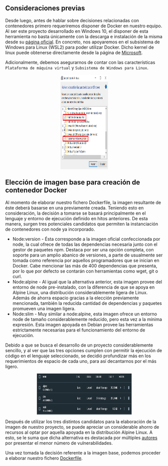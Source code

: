 ## Consideraciones previas
Desde luego, antes de hablar sobre decisiones relacionadas con contenedores primero requeriremos disponer de Docker en nuestro equipo. Al ser este proyecto desarrollado en Windows 10, el disponer de esta herramienta no basta únicamente con la descarga e instalación de la misma desde su [página oficial](https://www.docker.com/). En concreto, nos apoyaremos en el subsistema de Windows para Linux (WSL2) para poder utilizar Docker. Dicho kernel de linux puede obtenerse directamente desde la página de [Microsoft](https://learn.microsoft.com/en-us/windows/wsl/install-manual#step-4---download-the-linux-kernel-update-package).

Adicionalmente, debemos asegurarnos de contar con las características `Plataforma de máquina virtual` y `Subsistema de Windows para Linux`.

<p align='center'>
<img src="../imgs/WSL.png" alt="images" height="300" width=30% align='center'/>
</p>

## Elección de imagen base para creación de contenedor Docker

Al momento de elaborar nuestro fichero Dockerfile, la imagen resultante de éste deberá basarse en una previamente creada. Teniendo esto en consideración, la decisión a tomarse se basará principalmente en el lenguaje y entorno de ejecución definido en hitos anteriores. De esta manera, surgen tres potenciales candidatos que permiten la instanciación de contenedores con node ya incorporado.

* Node:version - Ésta corresponde a la imagen oficial confeccionada por node, la cual ofrece de todas las dependencias necesaria junto con el gestor de paquetes npm. Destaca por ser una opción completa, con soporte para un amplio abanico de versiones, a parte de usualmente ser tomada como referencia por aquellos programadores que se inician en Docker. Cabe mencionar las más de 400 dependencias que presenta, por lo que por defecto se contarán con herramientas como wget, git o curl.
* Node:alpine - Al igual que la alternativa anterior, esta imagen provee del entorno de node pre-instalado, con la diferencia de que se apoya en Alpine Linux, una distribución considerablemente ligera de Linux. Además de ahorra espacio gracias a la elección previamente mencionada, también la reducida cantidad de dependencias y paquetes promueven una imagen ligera.
* Node:slim - Muy similar a node:alpine, esta imagen ofrece un entorno node de tamaño considerablemente reducido, pero esta vez a la mínima expresión. Esta imagen apoyada en Debian provee las herramientas estrictamente necesarias para el funcionamiento del entorno de ejecución.

Debido a que se busca el desarrollo de un proyecto considerablemente sencillo, y al ver que las tres opciones cumplen con permitir la ejecución de código en el lenguaje seleccionado, se decidió profundizar más en los requerimientos de espacio de cada uno, para así decantarnos por el más ligero.

<p align='center'>
<img src="../imgs/images.png" alt="images" height="130" width=60% align='center'/>
</p>

Después de utilizar los tres distintos candidatos para la elaboración de la imagen de nuestro proyecto, se puede apreciar un considerable ahorro de recursos al optar por aquella apoyada en la distribución Alpine Linux. A esto, se le suma que dicha alternativa es destacada por múltiples [autores](https://snyk.io/blog/choosing-the-best-node-js-docker-image/) por presentar el menor número de vulnerabilidades.

Una vez tomada la decisión referente a la imagen base, podemos proceder a elaborar nuestro fichero [Dockerfile](https://github.com/Roark98/EcuaTourism/blob/main/docs/hito_3/dockerfile-creation.md).
